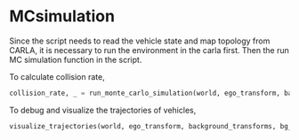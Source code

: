 # MCsimulation

Since the script needs to read the vehicle state and map topology from CARLA, it is necessary to run the environment in the carla first. Then the run MC simulation function in the script.

To calculate collision rate,
```python
collision_rate, _ = run_monte_carlo_simulation(world, ego_transform, background_transforms, bg_speeds)
```

To debug and visualize the trajectories of vehicles,
```python
visualize_trajectories(world, ego_transform, background_transforms, bg_speeds)
```
